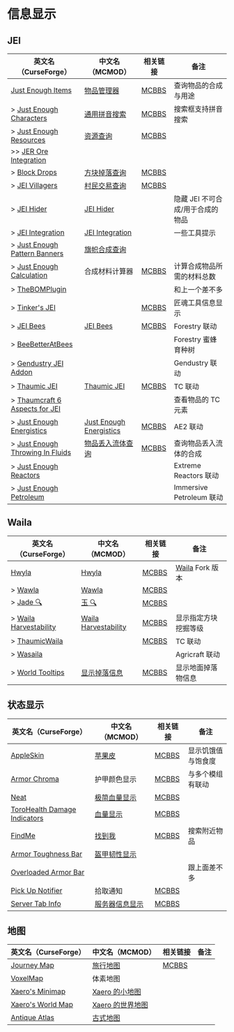 # 信息显示

## JEI

| 英文名（CurseForge）                                                                                        | 中文名（MCMOD）                                                 | 相关链接                                              | 备注                             |
| ----------------------------------------------------------------------------------------------------------- | --------------------------------------------------------------- | ----------------------------------------------------- | -------------------------------- |
| [Just Enough Items](https://www.curseforge.com/minecraft/mc-mods/jei)                                       | [物品管理器](https://www.mcmod.cn/class/459.html)               | [MCBBS](https://www.mcbbs.net/thread-660463-1-1.html) | 查询物品的合成与用途             |
| > [Just Enough Characters](https://www.curseforge.com/minecraft/mc-mods/just-enough-characters)             | [通用拼音搜索](https://www.mcmod.cn/class/840.html)             | [MCBBS](https://www.mcbbs.net/thread-639271-1-1.html) | 搜索框支持拼音搜索               |
| > [Just Enough Resources](https://www.curseforge.com/minecraft/mc-mods/just-enough-resources-jer)           | [资源查询](https://www.mcmod.cn/class/855.html)                 | [MCBBS](https://www.mcbbs.net/thread-808282-1-1.html) |                                  |
| >> [JER Ore Integration](https://www.curseforge.com/minecraft/mc-mods/jer-ore-integration)                  |                                                                 |                                                       |                                  |
| > [Block Drops](https://www.curseforge.com/minecraft/mc-mods/block-drops-jei-addon)                         | [方块掉落查询](https://www.mcmod.cn/class/997.html)             | [MCBBS](https://www.mcbbs.net/thread-626795-1-1.html) |                                  |
| > [JEI Villagers](https://www.curseforge.com/minecraft/mc-mods/jei-villagers)                               | [村民交易查询](https://www.mcmod.cn/class/2143.html)            | [MCBBS](https://www.mcbbs.net/thread-772483-1-1.html) |                                  |
| > [JEI Hider](https://www.curseforge.com/minecraft/mc-mods/jei-hider)                                       | [JEI Hider](https://www.mcmod.cn/class/1754.html)               |                                                       | 隐藏 JEI 不可合成/用于合成的物品 |
| > [JEI Integration](https://www.curseforge.com/minecraft/mc-mods/jei-integration)                           | [JEI Integration](https://www.mcmod.cn/class/2077.html)         |                                                       | 一些工具提示                     |
| > [Just Enough Pattern Banners](https://www.curseforge.com/minecraft/mc-mods/just-enough-pattern-banners)   | [旗帜合成查询](https://www.mcmod.cn/class/1273.html)            |                                                       |                                  |
| > [Just Enough Calculation](https://www.curseforge.com/minecraft/mc-mods/just-enough-calculation)           | 合成材料计算器                                                  | [MCBBS](https://www.mcbbs.net/thread-561503-1-1.html) | 计算合成物品所需的材料总数       |
| > [TheBOMPlugin](https://www.curseforge.com/minecraft/mc-mods/thebomplugin)                                 |                                                                 |                                                       | 和上一个差不多                   |
| > [Tinker's JEI](https://www.curseforge.com/minecraft/mc-mods/tinkers-jei)                                  |                                                                 | [MCBBS](https://www.mcbbs.net/thread-790828-1-1.html) | 匠魂工具信息显示                 |
| > [JEI Bees](https://www.curseforge.com/minecraft/mc-mods/jei-bees)                                         | [JEI Bees](https://www.mcmod.cn/class/805.html)                 | [MCBBS](https://www.mcbbs.net/thread-819609-1-1.html) | Forestry 联动                    |
| > [BeeBetterAtBees](https://www.curseforge.com/minecraft/mc-mods/beebetteratbees)                           |                                                                 |                                                       | Forestry 蜜蜂育种树              |
| > [Gendustry JEI Addon](https://www.curseforge.com/minecraft/mc-mods/gendustry-jei-addon)                   |                                                                 |                                                       | Gendustry 联动                   |
| > [Thaumic JEI](https://www.curseforge.com/minecraft/mc-mods/thaumic-jei)                                   | [Thaumic JEI](https://www.mcmod.cn/class/1008.html)             | [MCBBS](https://www.mcbbs.net/thread-776834-1-1.html) | TC 联动                          |
| > [Thaumcraft 6 Aspects for JEI](https://www.curseforge.com/minecraft/mc-mods/thaumcraft-6-aspects-for-jei) |                                                                 |                                                       | 查看物品的 TC 元素               |
| > [Just Enough Energistics](https://www.curseforge.com/minecraft/mc-mods/just-enough-energistics-jee)       | [Just Enough Energistics](https://www.mcmod.cn/class/1537.html) | [MCBBS](https://www.mcbbs.net/thread-936541-1-1.html) | AE2 联动                         |
| > [Just Enough Throwing In Fluids](https://www.curseforge.com/minecraft/mc-mods/jetif)                      | [物品丢入流体查询](https://www.mcmod.cn/class/2094.html)        | [MCBBS](https://www.mcbbs.net/thread-832797-1-1.html) | 查询物品丢入流体的合成           |
| > [Just Enough Reactors](https://www.curseforge.com/minecraft/mc-mods/just-enough-reactors)                 |                                                                 |                                                       | Extreme Reactors 联动            |
| > [Just Enough Petroleum](https://www.curseforge.com/minecraft/mc-mods/just-enough-petroleum)               |                                                                 |                                                       | Immersive Petroleum 联动         |

## Waila

| 英文名（CurseForge）                                                                        | 中文名（MCMOD）                                             | 相关链接                                              | 备注                                                                  |
| ------------------------------------------------------------------------------------------- | ----------------------------------------------------------- | ----------------------------------------------------- | --------------------------------------------------------------------- |
| [Hwyla](https://www.curseforge.com/minecraft/mc-mods/hwyla)                                 | [Hwyla](https://www.mcmod.cn/class/668.html)                | [MCBBS](https://www.mcbbs.net/thread-648893-1-1.html) | [Waila](https://www.curseforge.com/minecraft/mc-mods/waila) Fork 版本 |
| > [Wawla](https://www.curseforge.com/minecraft/mc-mods/wawla-what-are-we-looking-at)        | [Wawla](https://www.mcmod.cn/class/1201.html)               | [MCBBS](https://www.mcbbs.net/thread-565866-1-1.html) |                                                                       |
| > [Jade 🔍](https://www.curseforge.com/minecraft/mc-mods/jade)                               | [玉 🔍](https://www.mcmod.cn/class/3482.html)                | [MCBBS](https://www.mcbbs.net/thread-874937-1-1.html) |                                                                       |
| > [Waila Harvestability](https://www.curseforge.com/minecraft/mc-mods/waila-harvestability) | [Waila Harvestability](https://www.mcmod.cn/class/666.html) | [MCBBS](https://www.mcbbs.net/thread-608318-1-1.html) | 显示指定方块挖掘等级                                                  |
| > [ThaumicWaila](https://www.curseforge.com/minecraft/mc-mods/thaumicwaila)                 |                                                             | [MCBBS](https://www.mcbbs.net/thread-960544-1-1.html) | TC 联动                                                               |
| > [Wasaila](https://www.curseforge.com/minecraft/mc-mods/wasaila)                           |                                                             |                                                       | Agricraft 联动                                                        |
| > [World Tooltips](https://www.curseforge.com/minecraft/mc-mods/world-tooltips)             | [显示掉落信息](https://www.mcmod.cn/class/2682.html)        | [MCBBS](https://www.mcbbs.net/thread-678452-1-1.html) | 显示地面掉落物信息                                                    |

## 状态显示

| 英文名（CurseForge）                                                                                      | 中文名（MCMOD）                                        | 相关链接                                               | 备注               |
| --------------------------------------------------------------------------------------------------------- | ------------------------------------------------------ | ------------------------------------------------------ | ------------------ |
| [AppleSkin](https://www.curseforge.com/minecraft/mc-mods/appleskin)                                       | [苹果皮](https://www.mcmod.cn/class/744.html)          | [MCBBS](https://www.mcbbs.net/thread-808144-1-1.html)  | 显示饥饿值与饱食度 |
| [Armor Chroma](https://www.curseforge.com/minecraft/mc-mods/armor-chroma)                                 | 护甲颜色显示                                           | [MCBBS](https://www.mcbbs.net/thread-772358-1-1.html)  | 与多个模组有联动   |
| [Neat](https://www.curseforge.com/minecraft/mc-mods/neat)                                                 | [极简血量显示](https://www.mcmod.cn/class/619.html)    | [MCBBS](https://www.mcbbs.net/thread-938958-1-1.html)  |                    |
| [ToroHealth Damage Indicators](https://www.curseforge.com/minecraft/mc-mods/torohealth-damage-indicators) | [血量显示](https://www.mcmod.cn/class/1015.html)       | [MCBBS](https://www.mcbbs.net/thread-628833-1-1.html)  |                    |
| [FindMe](https://www.curseforge.com/minecraft/mc-mods/findme)                                             | [找到我](https://www.mcmod.cn/class/2156.html)         | [MCBBS](https://www.mcbbs.net/thread-790741-1-1.html)  | 搜索附近物品       |
| [Armor Toughness Bar](https://www.curseforge.com/minecraft/mc-mods/armor-toughness-bar)                   | [盔甲韧性显示](https://www.mcmod.cn/class/2964.html)   |                                                        |                    |
| [Overloaded Armor Bar](https://www.curseforge.com/minecraft/mc-mods/overloaded-armor-bar)                 |                                                        |                                                        | 跟上面差不多       |
| [Pick Up Notifier](https://www.curseforge.com/minecraft/mc-mods/pick-up-notifier)                         | 拾取通知                                               | [MCBBS](https://www.mcbbs.net/thread-1123313-1-1.html) |                    |
| [Server Tab Info](https://www.curseforge.com/minecraft/mc-mods/server-tab-info)                           | [服务器信息显示](https://www.mcmod.cn/class/2717.html) | [MCBBS](https://www.mcbbs.net/thread-790756-1-1.html)  |                    |

## 地图

| 英文名（CurseForge）                                                               | 中文名（MCMOD）                                          | 相关链接                                              | 备注 |
| ---------------------------------------------------------------------------------- | -------------------------------------------------------- | ----------------------------------------------------- | ---- |
| [Journey Map](https://www.curseforge.com/minecraft/mc-mods/journeymap)             | [旅行地图](https://www.mcmod.cn/class/198.html)          | [MCBBS](https://www.mcbbs.net/thread-612917-1-1.html) |      |
| [VoxelMap](https://www.curseforge.com/minecraft/mc-mods/voxelmap)                  | 体素地图                                                 |                                                       |      |
| [Xaero's Minimap](https://www.curseforge.com/minecraft/mc-mods/xaeros-minimap)     | [Xaero 的小地图](https://www.mcmod.cn/class/1701.html)   |                                                       |      |
| [Xaero's World Map](https://www.curseforge.com/minecraft/mc-mods/xaeros-world-map) | [Xaero 的世界地图](https://www.mcmod.cn/class/1483.html) |                                                       |      |
| [Antique Atlas](https://www.curseforge.com/minecraft/mc-mods/antique-atlas)        | [古式地图](https://www.mcmod.cn/class/1308.html)         |                                                       |      |

